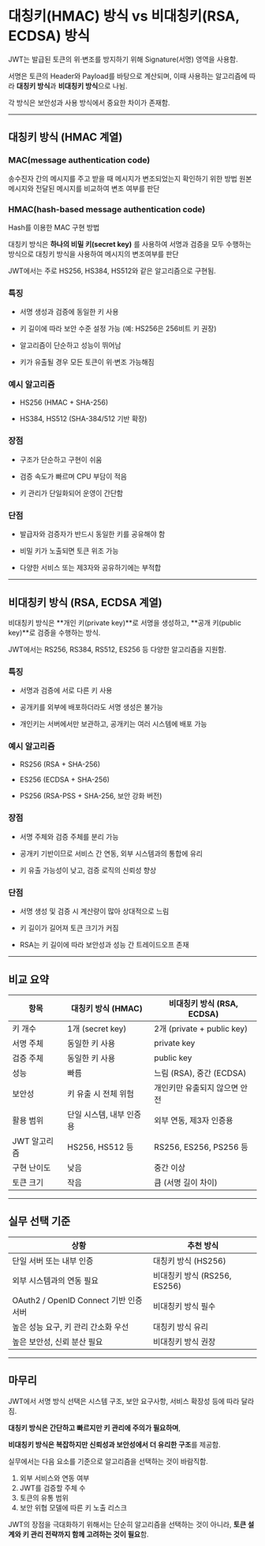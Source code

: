 
# **대칭키(HMAC) 방식 vs 비대칭키(RSA, ECDSA) 방식**

  

JWT는 발급된 토큰의 위·변조를 방지하기 위해 Signature(서명) 영역을 사용함.

서명은 토큰의 Header와 Payload를 바탕으로 계산되며, 이때 사용하는 알고리즘에 따라 **대칭키 방식**과 **비대칭키 방식**으로 나뉨.

각 방식은 보안성과 사용 방식에서 중요한 차이가 존재함.

---

## **대칭키 방식 (HMAC 계열)**

### MAC(message authentication code)

송수진자 간의 메시지를 주고 받을 때 메시지가 변조되었는지 확인하기 위한 방법
원본 메시지와 전달된 메시지를 비교하여 변조 여부를 판단

### HMAC(hash-based message authentication code)

Hash를 이용한 MAC 구현 방법

대칭키 방식은 **하나의 비밀 키(secret key)** 를 사용하여 서명과 검증을 모두 수행하는 방식으로
대칭키 방식을 사용하여 메시지의 변조여부를 판단

JWT에서는 주로 HS256, HS384, HS512와 같은 알고리즘으로 구현됨.
  

### **특징**

- 서명 생성과 검증에 동일한 키 사용
    
- 키 길이에 따라 보안 수준 설정 가능 (예: HS256은 256비트 키 권장)
    
- 알고리즘이 단순하고 성능이 뛰어남
    
- 키가 유출될 경우 모든 토큰이 위·변조 가능해짐
    

  

### **예시 알고리즘**

- HS256 (HMAC + SHA-256)
    
- HS384, HS512 (SHA-384/512 기반 확장)
    

  

### **장점**

- 구조가 단순하고 구현이 쉬움
    
- 검증 속도가 빠르며 CPU 부담이 적음
    
- 키 관리가 단일화되어 운영이 간단함
    

  

### **단점**

- 발급자와 검증자가 반드시 동일한 키를 공유해야 함
    
- 비밀 키가 노출되면 토큰 위조 가능
    
- 다양한 서비스 또는 제3자와 공유하기에는 부적합
    

---

## **비대칭키 방식 (RSA, ECDSA 계열)**

  

비대칭키 방식은 **개인 키(private key)**로 서명을 생성하고, **공개 키(public key)**로 검증을 수행하는 방식.

JWT에서는 RS256, RS384, RS512, ES256 등 다양한 알고리즘을 지원함.

  

### **특징**

- 서명과 검증에 서로 다른 키 사용
    
- 공개키를 외부에 배포하더라도 서명 생성은 불가능
    
- 개인키는 서버에서만 보관하고, 공개키는 여러 시스템에 배포 가능
    

  

### **예시 알고리즘**

- RS256 (RSA + SHA-256)
    
- ES256 (ECDSA + SHA-256)
    
- PS256 (RSA-PSS + SHA-256, 보안 강화 버전)
    

  

### **장점**

- 서명 주체와 검증 주체를 분리 가능
    
- 공개키 기반이므로 서비스 간 연동, 외부 시스템과의 통합에 유리
    
- 키 유출 가능성이 낮고, 검증 로직의 신뢰성 향상
    

  

### **단점**

- 서명 생성 및 검증 시 계산량이 많아 상대적으로 느림
    
- 키 길이가 길어져 토큰 크기가 커짐
    
- RSA는 키 길이에 따라 보안성과 성능 간 트레이드오프 존재
    

---

## **비교 요약**

|**항목**|**대칭키 방식 (HMAC)**|**비대칭키 방식 (RSA, ECDSA)**|
|---|---|---|
|키 개수|1개 (secret key)|2개 (private + public key)|
|서명 주체|동일한 키 사용|private key|
|검증 주체|동일한 키 사용|public key|
|성능|빠름|느림 (RSA), 중간 (ECDSA)|
|보안성|키 유출 시 전체 위험|개인키만 유출되지 않으면 안전|
|활용 범위|단일 시스템, 내부 인증용|외부 연동, 제3자 인증용|
|JWT 알고리즘|HS256, HS512 등|RS256, ES256, PS256 등|
|구현 난이도|낮음|중간 이상|
|토큰 크기|작음|큼 (서명 길이 차이)|

---

## **실무 선택 기준**

|**상황**|**추천 방식**|
|---|---|
|단일 서버 또는 내부 인증|대칭키 방식 (HS256)|
|외부 시스템과의 연동 필요|비대칭키 방식 (RS256, ES256)|
|OAuth2 / OpenID Connect 기반 인증 서버|비대칭키 방식 필수|
|높은 성능 요구, 키 관리 간소화 우선|대칭키 방식 유리|
|높은 보안성, 신뢰 분산 필요|비대칭키 방식 권장|

---

## **마무리**

  

JWT에서 서명 방식 선택은 시스템 구조, 보안 요구사항, 서비스 확장성 등에 따라 달라짐.

**대칭키 방식은 간단하고 빠르지만 키 관리에 주의가 필요하며**,

**비대칭키 방식은 복잡하지만 신뢰성과 보안성에서 더 유리한 구조**를 제공함.

  

실무에서는 다음 요소를 기준으로 알고리즘을 선택하는 것이 바람직함.

1. 외부 서비스와 연동 여부
2. JWT를 검증할 주체 수
3. 토큰의 유통 범위
4. 보안 위협 모델에 따른 키 노출 리스크
  

JWT의 장점을 극대화하기 위해서는 단순히 알고리즘을 선택하는 것이 아니라, **토큰 설계와 키 관리 전략까지 함께 고려하는 것이 필요**함.